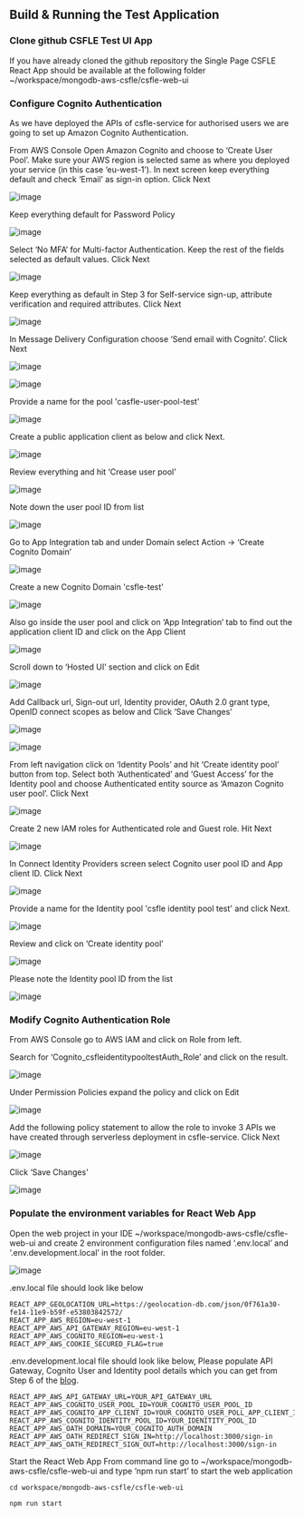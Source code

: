 ## Build & Running the Test Application

### Clone github CSFLE Test UI App
If you have already cloned the github repository the Single Page CSFLE React App should be available at the following folder ~/workspace/mongodb-aws-csfle/csfle-web-ui

### Configure Cognito Authentication

As we have deployed the APIs of csfle-service for authorised users we are going to set up Amazon Cognito Authentication. 

From AWS Console Open Amazon Cognito and choose to ‘Create User Pool’. Make sure your AWS region is selected same as where you deployed your service (in this case ‘eu-west-1’). In next screen keep everything default and check ‘Email’ as sign-in option. Click Next

![image](https://github.com/mongodb-partners/mongodb-aws-csfle/assets/89611148/8c84fbcb-e350-492a-95d6-cf104f24e5e6)

Keep everything default for Password Policy

![image](https://github.com/mongodb-partners/mongodb-aws-csfle/assets/89611148/290e03ce-6ad9-40ea-ae9d-e7ec72d72cf4)


Select ‘No MFA’ for Multi-factor Authentication. Keep the rest of the fields selected as default values. Click Next

![image](https://github.com/mongodb-partners/mongodb-aws-csfle/assets/89611148/cbb97d3d-bf0e-47e2-8e6f-84402ff58503)


Keep everything as default in Step 3 for Self-service sign-up, attribute verification and required attributes. Click Next

![image](https://github.com/mongodb-partners/mongodb-aws-csfle/assets/89611148/abe2069e-fbb8-45c4-8df7-cfb26dd72f30)


In Message Delivery Configuration choose ‘Send email with Cognito’. Click Next

![image](https://github.com/mongodb-partners/mongodb-aws-csfle/assets/89611148/f2ad06b5-cdec-4f22-8d42-2ce3199047e1)

![image](https://github.com/mongodb-partners/mongodb-aws-csfle/assets/89611148/d39dc7fd-57c5-4211-8828-ab86874c5b90)


Provide a name for the pool 'casfle-user-pool-test'

![image](https://github.com/mongodb-partners/mongodb-aws-csfle/assets/89611148/7dd67b95-6021-405f-abce-abd48bb997bb)


Create a public application client as below and click Next.

![image](https://github.com/mongodb-partners/mongodb-aws-csfle/assets/89611148/6d9ceef0-9ed6-49cc-934c-bce9a1cf6cbe)


Review everything and hit ‘Crease user pool’

![image](https://github.com/mongodb-partners/mongodb-aws-csfle/assets/89611148/21b0451b-81fa-4221-a27d-6bb3953e593a)


Note down the user pool ID from list

![image](https://github.com/mongodb-partners/mongodb-aws-csfle/assets/89611148/c4602074-9cde-4ac9-bac6-ad196194ea40)


Go to App Integration tab and under Domain select Action -> ‘Create Cognito Domain’

![image](https://github.com/mongodb-partners/mongodb-aws-csfle/assets/89611148/efbf4688-b314-4020-a51c-73b41a08f8fc)


Create a new Cognito Domain 'csfle-test'

![image](https://github.com/mongodb-partners/mongodb-aws-csfle/assets/89611148/e73106d9-ce26-42d9-9a92-6ee6e9fc3653)


Also go inside the user pool and click on ‘App Integration’ tab to find out the application client ID and click on the App Client

![image](https://github.com/mongodb-partners/mongodb-aws-csfle/assets/89611148/a07a76a7-cddf-4077-86df-98cfbd215ebd)


Scroll down to ‘Hosted UI’ section and click on Edit

![image](https://github.com/mongodb-partners/mongodb-aws-csfle/assets/89611148/6fedfe2c-66ab-4c47-a5c9-abbced60da25)

 
Add Callback url, Sign-out url, Identity provider, OAuth 2.0 grant type, OpenID connect scopes as below and Click ‘Save Changes’

![image](https://github.com/mongodb-partners/mongodb-aws-csfle/assets/89611148/77e9c0fe-7db9-47e7-b019-70b9d6f446f6)

![image](https://github.com/mongodb-partners/mongodb-aws-csfle/assets/89611148/f54bba23-f050-48ef-a9ab-6fdcd4f96996)


From left navigation click on ‘Identity Pools’ and hit ‘Create identity pool’ button from top. Select both ‘Authenticated’ and ‘Guest Access’ for the Identity pool and choose Authenticated entity source as ‘Amazon Cognito user pool’. Click Next

![image](https://github.com/mongodb-partners/mongodb-aws-csfle/assets/89611148/809092fe-1b90-40cd-a861-c80046fc3b0a)


Create 2 new IAM roles for Authenticated role and Guest role. Hit Next

![image](https://github.com/mongodb-partners/mongodb-aws-csfle/assets/89611148/1c6a0d9e-931c-4633-ae07-b7a086ab541d)


In Connect Identity Providers screen select Cognito user pool ID and App client ID. Click Next

![image](https://github.com/mongodb-partners/mongodb-aws-csfle/assets/89611148/5791b5a9-f979-47ec-bab6-0e2cbb9f62cd)

 
Provide a name for the Identity pool 'csfle identity pool test' and click Next.

![image](https://github.com/mongodb-partners/mongodb-aws-csfle/assets/89611148/a53f8343-ab80-4ec8-802b-74946072aa9b)

 
Review and click on ‘Create identity pool’

![image](https://github.com/mongodb-partners/mongodb-aws-csfle/assets/89611148/c9c619d1-6c94-446f-84a5-2cd7daf15327)

 
Please note the Identity pool ID from the list

![image](https://github.com/mongodb-partners/mongodb-aws-csfle/assets/89611148/768dc3a9-6391-4a50-b3ed-77e8d7d7f6ec)


### Modify Cognito Authentication Role

From AWS Console go to AWS IAM and click on Role from left.

Search for ‘Cognito_csfleidentitypooltestAuth_Role’ and click on the result.

![image](https://github.com/mongodb-partners/mongodb-aws-csfle/assets/89611148/f2bf55a2-3332-4024-8f3e-36d829904c99)

 
Under Permission Policies expand the policy and click on Edit

![image](https://github.com/mongodb-partners/mongodb-aws-csfle/assets/89611148/9e92f9b1-45b5-4604-a52f-5e1714976025)

 
Add the following policy statement to allow the role to invoke 3 APIs we have created through serverless deployment in csfle-service. Click Next

![image](https://github.com/mongodb-partners/mongodb-aws-csfle/assets/89611148/7d60eaa9-1977-408a-9daf-5d5f35be406d)

 
Click ‘Save Changes’
 
![image](https://github.com/mongodb-partners/mongodb-aws-csfle/assets/89611148/4f40581a-d305-4706-8a82-6dc2028b6292)


### Populate the environment variables for React Web App
Open the web project in your IDE  ~/workspace/mongodb-aws-csfle/csfle-web-ui and create 2 environment configuration files named ‘.env.local’ and ‘.env.development.local’ in the root folder.

![image](https://github.com/mongodb-partners/mongodb-aws-csfle/assets/89611148/9887ece1-028a-4c76-829c-6ac5b6ece92d)


.env.local file should look like below

````
REACT_APP_GEOLOCATION_URL=https://geolocation-db.com/json/0f761a30-fe14-11e9-b59f-e53803842572/
REACT_APP_AWS_REGION=eu-west-1
REACT_APP_AWS_API_GATEWAY_REGION=eu-west-1
REACT_APP_AWS_COGNITO_REGION=eu-west-1
REACT_APP_AWS_COOKIE_SECURED_FLAG=true
````

.env.development.local file should look like below, Please populate API Gateway, Cognito User and Identity pool details which you can get from Step 6 of the <a href="#">blog</a>.

````
REACT_APP_AWS_API_GATEWAY_URL=YOUR_API_GATEWAY_URL
REACT_APP_AWS_COGNITO_USER_POOL_ID=YOUR_COGNITO_USER_POOL_ID
REACT_APP_AWS_COGNITO_APP_CLIENT_ID=YOUR_COGNITO_USER_POLL_APP_CLIENT_ID
REACT_APP_AWS_COGNITO_IDENTITY_POOL_ID=YOUR_IDENITITY_POOL_ID
REACT_APP_AWS_OATH_DOMAIN=YOUR_COGNITO_AUTH_DOMAIN
REACT_APP_AWS_OATH_REDIRECT_SIGN_IN=http://localhost:3000/sign-in
REACT_APP_AWS_OATH_REDIRECT_SIGN_OUT=http://localhost:3000/sign-in
````

Start the React Web App
From command line go to ~/workspace/mongodb-aws-csfle/csfle-web-ui and type ‘npm run start’ to start the web application

````
cd workspace/mongodb-aws-csfle/csfle-web-ui

npm run start
````

